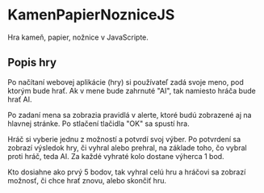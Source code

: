 # KamenPapierNozniceJS

Hra kameň, papier, nožnice v JavaScripte.

## Popis hry

Po načítaní webovej aplikácie (hry) si používateľ zadá svoje meno, pod ktorým bude hrať. Ak v mene bude zahrnuté "AI", tak namiesto hráča bude hrať AI.

Po zadaní mena sa zobrazia pravidlá v alerte, ktoré budú zobrazené aj na hlavnej stránke. Po stlačení tlačidla "OK" sa spustí hra.

Hráč si vyberie jednu z možností a potvrdí svoj výber. Po potvrdení sa zobrazí výsledok hry, či vyhral alebo prehral, na základe toho, čo vybral proti hráč, teda AI. Za každé vyhraté kolo dostane výherca 1 bod.

Kto dosiahne ako prvý 5 bodov, tak vyhral celú hru a hráčovi sa zobrazí možnosť, či chce hrať znovu, alebo skončiť hru.